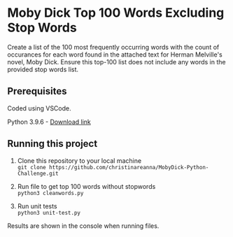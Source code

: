 # Moby Dick Top 100 Words Excluding Stop Words
Create a list of the 100 most frequently occurring words with the count of occurances for each word found in the attached text for Herman Melville's novel, Moby Dick.
Ensure this top-100 list does not include any words in the provided stop words list.

## Prerequisites
<p>Coded using VSCode.</p>
<p>Python 3.9.6 - <a href="https://www.python.org/downloads/">Download link</a></p>

## Running this project
1. Clone this repository to your local machine <br/>
```git clone https://github.com/christinareanna/MobyDick-Python-Challenge.git```

2. Run file to get top 100 words without stopwords <br/>
```python3 cleanwords.py```

3. Run unit tests <br/>
```python3 unit-test.py```

<p>Results are shown in the console when running files.</p>
